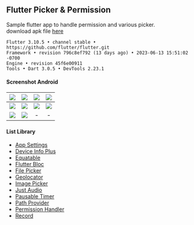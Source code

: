 ## Flutter Picker & Permission ##

Sample flutter app to handle permission and various picker.  
download apk file [here](https://www.dropbox.com/s/v6q4vtdy86eesx5)  

```
Flutter 3.10.5 • channel stable • https://github.com/flutter/flutter.git
Framework • revision 796c8ef792 (13 days ago) • 2023-06-13 15:51:02 -0700
Engine • revision 45f6e00911
Tools • Dart 3.0.5 • DevTools 2.23.1
```

#### Screenshot Android ####
| ![](https://images2.imgbox.com/ba/f0/O6rAP5Ob_o.png) | ![](https://i.imgur.com/eMlLJTW.png) | ![](https://images2.imgbox.com/51/6b/7A5aAWXx_o.png) | ![](https://i.imgur.com/i8qbRLt.png) |
|:-----:|:-----:|:-----:|:-----:|
| ![](https://images2.imgbox.com/08/e4/vRfkypHQ_o.png) | ![](https://i.imgur.com/kBX64w4.png) | ![](https://images2.imgbox.com/25/58/XhIyipux_o.png) | ![](https://images2.imgbox.com/83/fe/lamReEQj_o.png) |
| ![](https://i.imgur.com/sPcuSDV.png) | ![](https://i.imgur.com/rmpjZDy.png) | - | - |

#### List Library ####
- [App Settings](https://pub.dev/packages/app_settings)
- [Device Info Plus](https://pub.dev/packages/device_info_plus)
- [Equatable](https://pub.dev/packages/equatable)
- [Flutter Bloc](https://pub.dev/packages/flutter_bloc)
- [File Picker](https://pub.dev/packages/file_picker)
- [Geolocator](https://pub.dev/packages/geolocator)
- [Image Picker](https://pub.dev/packages/image_picker)
- [Just Audio](https://pub.dev/packages/just_audio)
- [Pausable Timer](https://pub.dev/packages/pausable_timer)
- [Path Provider](https://pub.dev/packages/path_provider)
- [Permission Handler](https://pub.dev/packages/permission_handler)
- [Record](https://pub.dev/packages/record)
